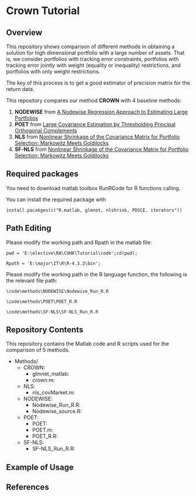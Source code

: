 Crown Tutorial
================

## Overview
This repository shows comparison of different methods in obtaining a solution for high dimensional portfolio with a large number of assets. That is, we consider portfolios with tracking error constraints, portfolios with tracking error jointly with weight (equality or inequality) restrictions, and portfolios with only weight restrictions. 

The key of this process is to get a good estimator of precision matrix for the return data.

This repository compares our method **CROWN** with 4 baseline methods:
1. **NODEWISE** from [A Nodewise Regression Approach to Estimating Large Portfolios](https://arxiv.org/pdf/1611.07347)
2. **POET** from [Large Covariance Estimation by Thresholding Principal Orthogonal Complements](https://arxiv.org/pdf/1201.0175)
3. **NLS**  from [Nonlinear Shrinkage of the Covariance
Matrix for Portfolio Selection: Markowitz
Meets Goldilocks](http://www.ledoit.net/Goldilocks_RFS_2017.pdf)
4. **SF-NLS** from [Nonlinear Shrinkage of the Covariance
Matrix for Portfolio Selection: Markowitz
Meets Goldilocks](http://www.ledoit.net/Goldilocks_RFS_2017.pdf)


## Required packages
You need to download matlab toolbox RunRCode for R functions calling.

You can install the required package with

```
install.pacakges(c("R.matlab, glmnet, nlshrink, PDSCE, iterators"))
```

## Path Editing

Please modify the working path and Rpath in the matlab file:

```
pwd = 'E:\elective\RA\CUHK\Tutorial\code';cd(pwd);

Rpath = 'E:\major\IT\R\R-4.3.3\bin';
```

Please modify the working path in the R language function, the following is the relevant file path:

```
\code\methods\NODEWISE\Nodewise_Run_R.R

\code\methods\POET\POET_R.R

\code\methods\SF-NLS\SF-NLS_Run_R.R
```

## Repository Contents
This repository contains the Matlab code and R scripts used for the comparison of 5 methods. 

- Methods/
   - CROWN:
     - glmnet_matlab:
     - crown.m:
   - NLS:
     - nls_covMarket.m:
   - NODEWISE:
     - Nodewise_Run_R.R:
     - Nodewise_source.R:
   - POET:
     - POET:
     - POET.m:
     - POET_R.R:
   - SF-NLS:
     - SF-NLS_Run_R.R:
## Example of Usage

## References

